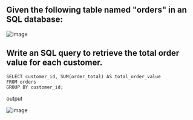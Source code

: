 




## Given the following table named "orders" in an SQL database:



![image](https://user-images.githubusercontent.com/93423367/221240584-79a751fe-e967-43e3-875c-12ecf3307c94.png)

## Write an SQL query to retrieve the total order value for each customer.

```
SELECT customer_id, SUM(order_total) AS total_order_value
FROM orders
GROUP BY customer_id;

```

output

![image](https://user-images.githubusercontent.com/93423367/221240806-1c368452-fa88-4b82-8268-edff5d9ab3ee.png)



